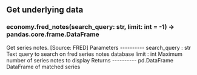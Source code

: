 ## Get underlying data 
### economy.fred_notes(search_query: str, limit: int = -1) -> pandas.core.frame.DataFrame

Get series notes. [Source: FRED]
    Parameters
    ----------
    search_query : str
        Text query to search on fred series notes database
    limit : int
        Maximum number of series notes to display
    Returns
    ----------
    pd.DataFrame
        DataFrame of matched series
